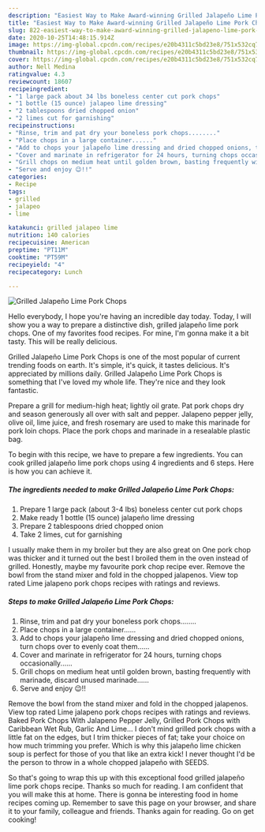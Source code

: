 ```yaml
---
description: "Easiest Way to Make Award-winning Grilled Jalapeño Lime Pork Chops"
title: "Easiest Way to Make Award-winning Grilled Jalapeño Lime Pork Chops"
slug: 822-easiest-way-to-make-award-winning-grilled-jalapeno-lime-pork-chops
date: 2020-10-25T14:48:15.914Z
image: https://img-global.cpcdn.com/recipes/e20b4311c5bd23e8/751x532cq70/grilled-jalapeno-lime-pork-chops-recipe-main-photo.jpg
thumbnail: https://img-global.cpcdn.com/recipes/e20b4311c5bd23e8/751x532cq70/grilled-jalapeno-lime-pork-chops-recipe-main-photo.jpg
cover: https://img-global.cpcdn.com/recipes/e20b4311c5bd23e8/751x532cq70/grilled-jalapeno-lime-pork-chops-recipe-main-photo.jpg
author: Nell Medina
ratingvalue: 4.3
reviewcount: 18607
recipeingredient:
- "1 large pack about 34 lbs boneless center cut pork chops"
- "1 bottle (15 ounce) jalapeo lime dressing"
- "2 tablespoons dried chopped onion"
- "2 limes cut for garnishing"
recipeinstructions:
- "Rinse, trim and pat dry your boneless pork chops........"
- "Place chops in a large container......"
- "Add to chops your jalapeño lime dressing and dried chopped onions, turn chops over to evenly coat them......"
- "Cover and marinate in refrigerator for 24 hours, turning chops occasionally......"
- "Grill chops on medium heat until golden brown, basting frequently with marinade, discard unused marinade......"
- "Serve and enjoy 😉!!"
categories:
- Recipe
tags:
- grilled
- jalapeo
- lime

katakunci: grilled jalapeo lime 
nutrition: 140 calories
recipecuisine: American
preptime: "PT11M"
cooktime: "PT59M"
recipeyield: "4"
recipecategory: Lunch

---
```



![Grilled Jalapeño Lime Pork Chops](https://img-global.cpcdn.com/recipes/e20b4311c5bd23e8/751x532cq70/grilled-jalapeno-lime-pork-chops-recipe-main-photo.jpg)

Hello everybody, I hope you're having an incredible day today. Today, I will show you a way to prepare a distinctive dish, grilled jalapeño lime pork chops. One of my favorites food recipes. For mine, I'm gonna make it a bit tasty. This will be really delicious.

Grilled Jalapeño Lime Pork Chops is one of the most popular of current trending foods on earth. It's simple, it's quick, it tastes delicious. It's appreciated by millions daily. Grilled Jalapeño Lime Pork Chops is something that I've loved my whole life. They're nice and they look fantastic.

Prepare a grill for medium-high heat; lightly oil grate. Pat pork chops dry and season generously all over with salt and pepper. Jalapeno pepper jelly, olive oil, lime juice, and fresh rosemary are used to make this marinade for pork loin chops. Place the pork chops and marinade in a resealable plastic bag.


To begin with this recipe, we have to prepare a few ingredients. You can cook grilled jalapeño lime pork chops using 4 ingredients and 6 steps. Here is how you can achieve it.

<!--inarticleads1-->

##### The ingredients needed to make Grilled Jalapeño Lime Pork Chops:

1. Prepare 1 large pack (about 3-4 lbs) boneless center cut pork chops
1. Make ready 1 bottle (15 ounce) jalapeño lime dressing
1. Prepare 2 tablespoons dried chopped onion
1. Take 2 limes, cut for garnishing


I usually make them in my broiler but they are also great on One pork chop was thicker and it turned out the best I broiled them in the oven instead of grilled. Honestly, maybe my favourite pork chop recipe ever. Remove the bowl from the stand mixer and fold in the chopped jalapenos. View top rated Lime jalapeno pork chops recipes with ratings and reviews. 

<!--inarticleads2-->

##### Steps to make Grilled Jalapeño Lime Pork Chops:

1. Rinse, trim and pat dry your boneless pork chops........
1. Place chops in a large container......
1. Add to chops your jalapeño lime dressing and dried chopped onions, turn chops over to evenly coat them......
1. Cover and marinate in refrigerator for 24 hours, turning chops occasionally......
1. Grill chops on medium heat until golden brown, basting frequently with marinade, discard unused marinade......
1. Serve and enjoy 😉!!


Remove the bowl from the stand mixer and fold in the chopped jalapenos. View top rated Lime jalapeno pork chops recipes with ratings and reviews. Baked Pork Chops With Jalapeno Pepper Jelly, Grilled Pork Chops with Caribbean Wet Rub, Garlic And Lime… I don&#39;t mind grilled pork chops with a little fat on the edges, but I trim thicker pieces of fat; take your choice on how much trimming you prefer. Which is why this jalapeño lime chicken soup is perfect for those of you that like an extra kick! I never thought I&#39;d be the person to throw in a whole chopped jalapeño with SEEDS. 

So that's going to wrap this up with this exceptional food grilled jalapeño lime pork chops recipe. Thanks so much for reading. I am confident that you will make this at home. There is gonna be interesting food in home recipes coming up. Remember to save this page on your browser, and share it to your family, colleague and friends. Thanks again for reading. Go on get cooking!
